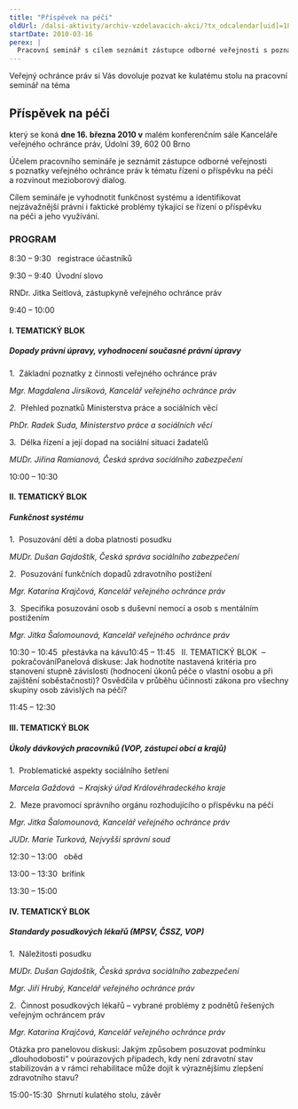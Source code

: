 ```yaml
---
title: "Příspěvek na péči"
oldUrl: /dalsi-aktivity/archiv-vzdelavacich-akci/?tx_odcalendar[uid]=18&cHash=673753ad4cac1a936133bde21cfb89af
startDate: 2010-03-16
perex: |
  Pracovní seminář s cílem seznámit zástupce odborné veřejnosti s poznatky ochránce, vyhodnotit funkčnost systému a identifikovat nejzávažnější právní i faktické problémy týkající se řízení o příspěvku na péči a jeho využívání.
---
```


<p>Veřejný ochránce práv si Vás dovoluje pozvat ke kulatému stolu na pracovní seminář na téma</p><h2>Příspěvek na péči</h2><p>který se koná <strong>dne 16. března 2010 v</strong> malém konferenčním sále Kanceláře veřejného ochránce práv, Údolní 39, 602 00 Brno</p>
<p>Účelem pracovního semináře je seznámit zástupce odborné veřejnosti s poznatky veřejného ochránce práv k tématu řízení o příspěvku na péči a rozvinout mezioborový dialog.</p>
<p>Cílem semináře je vyhodnotit funkčnost systému a identifikovat nejzávažnější právní i faktické problémy týkající se řízení o příspěvku na péči a jeho využívání. </p><h3>PROGRAM</h3><p>8:30 – 9:30   registrace účastníků </p>
<p>9:30 – 9:40  Úvodní slovo </p>
<p>RNDr. Jitka Seitlová, zástupkyně veřejného ochránce práv</p>
<p>9:40 – 10:00    </p><h4>I. TEMATICKÝ BLOK</h4><h5>Dopady právní úpravy, vyhodnocení současné právní úpravy </h5><p>1.  Základní poznatky z činnosti veřejného ochránce práv</p>
<p><i>Mgr. Magdalena Jirsíková, Kancelář veřejného ochránce práv</i></p>
<p><i>2.  </i>Přehled poznatků Ministerstva práce a sociálních věcí <i></i></p>
<p><i>PhDr. Radek Suda, Ministerstvo práce a sociálních věcí</i></p>
<p>3.  Délka řízení a její dopad na sociální situaci žadatelů</p>
<p><i>MUDr. Jiřina Ramianová, Česká správa sociálního zabezpečení</i></p>
<p>10:00 – 10:30  </p><h4>II. TEMATICKÝ BLOK</h4><h5>Funkčnost systému</h5><p>1.  Posuzování dětí a doba platnosti posudku</p>
<p><i>MUDr. Dušan Gajdoštík, Česká správa sociálního zabezpečení</i></p>
<p>2.  Posuzování funkčních dopadů zdravotního postižení</p>
<p><i>Mgr. Katarína Krajčová, Kancelář veřejného ochránce práv</i></p>
<p>3.  Specifika posuzování osob s duševní nemocí a osob s mentálním postižením</p>
<p><i>Mgr. Jitka Šalomounová, Kancelář veřejného ochránce práv</i></p>
<p>10:30 – 10:45  přestávka na kávu10:45 – 11:45   II. TEMATICKÝ BLOK  – pokračováníPanelová diskuse: Jak hodnotíte nastavená kritéria pro stanovení stupně závislosti (hodnocení úkonů péče o vlastní osobu a při zajištění soběstačnosti)? Osvědčila v průběhu účinnosti zákona pro všechny skupiny osob závislých na péči?</p>
<p>11:45 – 12:30   </p><h4>III. TEMATICKÝ BLOK</h4><h5>Úkoly dávkových pracovníků (VOP, zástupci obcí a krajů)</h5><p>1.  Problematické aspekty sociálního šetření</p>
<p><i>Marcela Gaždová  – Krajský úřad Královéhradeckého kraje</i></p>
<p>2.  Meze pravomocí správního orgánu rozhodujícího o příspěvku na péči</p>
<p><i>Mgr. Jitka Šalomounová, Kancelář veřejného ochránce práv</i></p>
<p><i>JUDr. Marie Turková, Nejvyšší správní soud</i></p>
<p>12:30 – 13:00   oběd</p>
<p>13:00 – 13:30  brífink</p>
<p>13:30 – 15:00   </p><h4>IV. TEMATICKÝ BLOK</h4><h5>Standardy posudkových lékařů (MPSV, ČSSZ, VOP)</h5><p>1.  Náležitosti posudku</p>
<p><i>MUDr. Dušan Gajdoštík, Česká správa sociálního zabezpečení</i></p>
<p><i>Mgr. Jiří Hrubý, Kancelář veřejného ochránce práv</i></p>
<p>2.  Činnost posudkových lékařů – vybrané problémy z podnětů řešených veřejným ochráncem práv</p>
<p><i>Mgr. Katarína Krajčová, Kancelář veřejného ochránce práv</i></p>
<p>Otázka pro panelovou diskusi: Jakým způsobem posuzovat podmínku „dlouhodobosti“ v poúrazových případech, kdy není zdravotní stav stabilizován a v rámci rehabilitace může dojít k výraznějšímu zlepšení zdravotního stavu?</p>15:00-15:30  Shrnutí kulatého stolu, závěr
